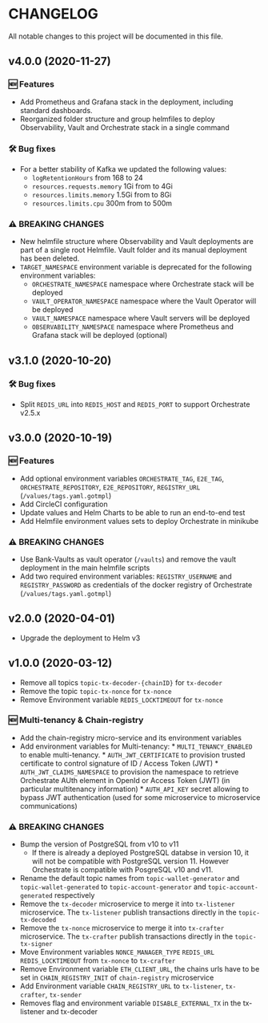 # CHANGELOG

All notable changes to this project will be documented in this file.

## v4.0.0 (2020-11-27)

### 🆕 Features
 * Add Prometheus and Grafana stack in the deployment, including standard dashboards.
 * Reorganized folder structure and group helmfiles to deploy Observability, Vault and Orchestrate stack in a single command

### 🛠 Bug fixes
 * For a better stability of Kafka we updated the following values:
   * `logRetentionHours` from 168 to 24
   * `resources.requests.memory` 1Gi from to 4Gi
   * `resources.limits.memory` 1.5Gi from to 8Gi
   * `resources.limits.cpu` 300m from to 500m

### ⚠ BREAKING CHANGES
 * New helmfile structure where Observability and Vault deployments are part of a single root Helmfile. Vault folder and its manual deployment has been deleted.
 * `TARGET_NAMESPACE` environment variable is deprecated for the following environment variables:
   * `ORCHESTRATE_NAMESPACE` namespace where Orchestrate stack will be deployed
   * `VAULT_OPERATOR_NAMESPACE` namespace where the Vault Operator will be deployed
   * `VAULT_NAMESPACE` namespace where Vault servers will be deployed
   * `OBSERVABILITY_NAMESPACE` namespace where Prometheus and Grafana stack will be deployed (optional)

## v3.1.0 (2020-10-20)

### 🛠 Bug fixes
 * Split `REDIS_URL` into `REDIS_HOST` and `REDIS_PORT` to support Orchestrate v2.5.x

## v3.0.0 (2020-10-19)

### 🆕 Features

* Add optional environment variables `ORCHESTRATE_TAG`, `E2E_TAG`, `ORCHESTRATE_REPOSITORY`, `E2E_REPOSITORY`, `REGISTRY_URL` (`/values/tags.yaml.gotmpl`) 
* Add CircleCI configuration
* Update values and Helm Charts to be able to run an end-to-end test
* Add Helmfile environment values sets to deploy Orchestrate in minikube

### ⚠ BREAKING CHANGES
 * Use Bank-Vaults as vault operator (`/vaults`) and remove the vault deployment in the main helmfile scripts
 * Add two required environment variables: `REGISTRY_USERNAME` and `REGISTRY_PASSWORD` as credentials of the docker registry of Orchestrate (`/values/tags.yaml.gotmpl`)

## v2.0.0 (2020-04-01)

* Upgrade the deployment to Helm v3

## v1.0.0 (2020-03-12)

* Remove all topics `topic-tx-decoder-{chainID}` for `tx-decoder`
* Remove the topic `topic-tx-nonce` for `tx-nonce`
* Remove Environment variable `REDIS_LOCKTIMEOUT` for `tx-nonce`

### 🆕 Multi-tenancy & Chain-registry
* Add the chain-registry micro-service and its environment variables
* Add environment variables for Multi-tenancy:
      * `MULTI_TENANCY_ENABLED` to enable multi-tenancy. 
      * `AUTH_JWT_CERTIFICATE` to provision trusted certificate to control signature of ID / Access Token (JWT)
      * `AUTH_JWT_CLAIMS_NAMESPACE` to provision the namespace to retrieve Orchestrate AUth element in OpenId or Access Token (JWT) (in particular multitenancy information)
      * `AUTH_API_KEY` secret allowing to bypass JWT authentication (used for some microservice to microservice communications)

### ⚠ BREAKING CHANGES
 * Bump the version of PostgreSQL from v10 to v11
    * If there is already a deployed PostgreSQL databse in version 10, it will not be compatible with PostgreSQL version 11. 
     However Orchestrate is compatible with PosgreSQL v10 and v11.
* Rename the default topic names from `topic-wallet-generator` and `topic-wallet-generated` to `topic-account-generator` and `topic-account-generated` respectively
* Remove the `tx-decoder` microservice to merge it into `tx-listener` microservice. The `tx-listener` publish transactions directly in the `topic-tx-decoded` 
* Remove the `tx-nonce` microservice to merge it into `tx-crafter` microservice. The `tx-crafter` publish transactions directly in the `topic-tx-signer`
* Move Environment variables `NONCE_MANAGER_TYPE` `REDIS_URL` `REDIS_LOCKTIMEOUT` from `tx-nonce` to `tx-crafter`
* Remove Environment variable `ETH_CLIENT_URL`, the chains urls have to be set in `CHAIN_REGISTRY_INIT` of `chain-registry` microservice
* Add Environment variable `CHAIN_REGISTRY_URL` to `tx-listener`, `tx-crafter`, `tx-sender`
* Removes flag and environment variable `DISABLE_EXTERNAL_TX` in the tx-listener and tx-decoder